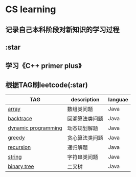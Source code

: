 # CS learning

**记录自己本科阶段对新知识的学习过程**
----
:star
----

## 学习《C++ primer plus》

## 根据TAG刷leetcode(:star)

| TAG     | description| languae|
| ------------------------------------------------------- | ---------------------------------------------- | ---------------------|
|[array](./leetcode/array) | 数组类问题 | Java |
| [backtrace](./leetcode/backtrace)| 回溯算法类问题| Java |
|[dynamic programming](./leetcode/dp)| 动态规划解题| Java |
|[greedy](./leetcode/greedy)| 贪心算法类问题| Java |
|[recursion](./leetcode/recursion)| 递归解题 | Java |
|[string](./leetcode/string)| 字符串类问题| Java |
| [binary tree](./leetcode/tree)| 二叉树 | Java | 
